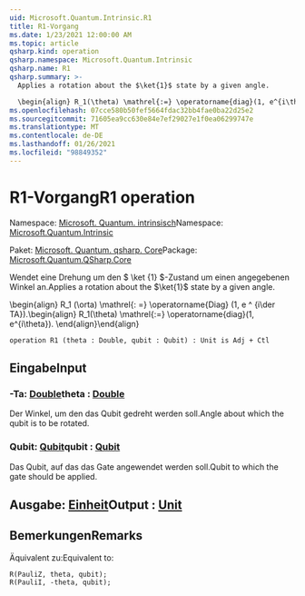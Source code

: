 ```yaml
---
uid: Microsoft.Quantum.Intrinsic.R1
title: R1-Vorgang
ms.date: 1/23/2021 12:00:00 AM
ms.topic: article
qsharp.kind: operation
qsharp.namespace: Microsoft.Quantum.Intrinsic
qsharp.name: R1
qsharp.summary: >-
  Applies a rotation about the $\ket{1}$ state by a given angle.

  \begin{align} R_1(\theta) \mathrel{:=} \operatorname{diag}(1, e^{i\theta}). \end{align}
ms.openlocfilehash: 07cce580b50fef5664fdac32bb4fae0ba22d25e2
ms.sourcegitcommit: 71605ea9cc630e84e7ef29027e1f0ea06299747e
ms.translationtype: MT
ms.contentlocale: de-DE
ms.lasthandoff: 01/26/2021
ms.locfileid: "98849352"
---
```

# <a name="r1-operation"></a><span data-ttu-id="b71d9-102">R1-Vorgang</span><span class="sxs-lookup"><span data-stu-id="b71d9-102">R1 operation</span></span>

<span data-ttu-id="b71d9-103">Namespace: [Microsoft. Quantum. intrinsisch](xref:Microsoft.Quantum.Intrinsic)</span><span class="sxs-lookup"><span data-stu-id="b71d9-103">Namespace: [Microsoft.Quantum.Intrinsic](xref:Microsoft.Quantum.Intrinsic)</span></span>

<span data-ttu-id="b71d9-104">Paket: [Microsoft. Quantum. qsharp. Core](https://nuget.org/packages/Microsoft.Quantum.QSharp.Core)</span><span class="sxs-lookup"><span data-stu-id="b71d9-104">Package: [Microsoft.Quantum.QSharp.Core](https://nuget.org/packages/Microsoft.Quantum.QSharp.Core)</span></span>


<span data-ttu-id="b71d9-105">Wendet eine Drehung um den $ \ket {1} $-Zustand um einen angegebenen Winkel an.</span><span class="sxs-lookup"><span data-stu-id="b71d9-105">Applies a rotation about the $\ket{1}$ state by a given angle.</span></span>

<span data-ttu-id="b71d9-106">\begin{align} R_1 (\orta) \mathrel{: =} \operatorname{Diag} (1, e ^ {i\der TA}).</span><span class="sxs-lookup"><span data-stu-id="b71d9-106">\begin{align} R_1(\theta) \mathrel{:=} \operatorname{diag}(1, e^{i\theta}).</span></span>
<span data-ttu-id="b71d9-107">\end{align}</span><span class="sxs-lookup"><span data-stu-id="b71d9-107">\end{align}</span></span>

```qsharp
operation R1 (theta : Double, qubit : Qubit) : Unit is Adj + Ctl
```


## <a name="input"></a><span data-ttu-id="b71d9-108">Eingabe</span><span class="sxs-lookup"><span data-stu-id="b71d9-108">Input</span></span>

### <a name="theta--double"></a><span data-ttu-id="b71d9-109">-Ta: [Double](xref:microsoft.quantum.lang-ref.double)</span><span class="sxs-lookup"><span data-stu-id="b71d9-109">theta : [Double](xref:microsoft.quantum.lang-ref.double)</span></span>

<span data-ttu-id="b71d9-110">Der Winkel, um den das Qubit gedreht werden soll.</span><span class="sxs-lookup"><span data-stu-id="b71d9-110">Angle about which the qubit is to be rotated.</span></span>


### <a name="qubit--qubit"></a><span data-ttu-id="b71d9-111">Qubit: [Qubit](xref:microsoft.quantum.lang-ref.qubit)</span><span class="sxs-lookup"><span data-stu-id="b71d9-111">qubit : [Qubit](xref:microsoft.quantum.lang-ref.qubit)</span></span>

<span data-ttu-id="b71d9-112">Das Qubit, auf das das Gate angewendet werden soll.</span><span class="sxs-lookup"><span data-stu-id="b71d9-112">Qubit to which the gate should be applied.</span></span>



## <a name="output--unit"></a><span data-ttu-id="b71d9-113">Ausgabe: [Einheit](xref:microsoft.quantum.lang-ref.unit)</span><span class="sxs-lookup"><span data-stu-id="b71d9-113">Output : [Unit](xref:microsoft.quantum.lang-ref.unit)</span></span>



## <a name="remarks"></a><span data-ttu-id="b71d9-114">Bemerkungen</span><span class="sxs-lookup"><span data-stu-id="b71d9-114">Remarks</span></span>

<span data-ttu-id="b71d9-115">Äquivalent zu:</span><span class="sxs-lookup"><span data-stu-id="b71d9-115">Equivalent to:</span></span>

```qsharp
R(PauliZ, theta, qubit);
R(PauliI, -theta, qubit);
```
